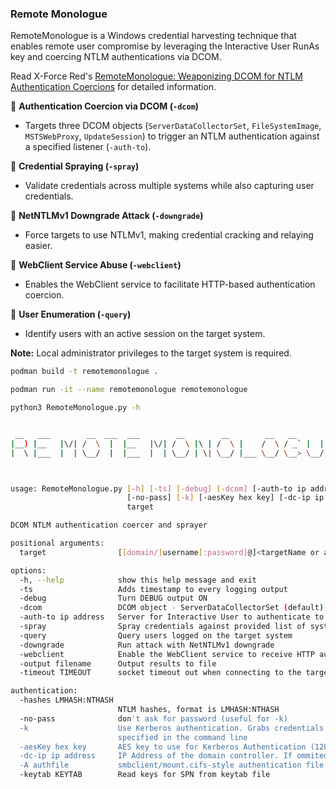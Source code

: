 ### Remote Monologue

RemoteMonologue is a Windows credential harvesting technique that enables remote user compromise by leveraging the Interactive User RunAs key and coercing NTLM authentications via DCOM.

Read X-Force Red's [RemoteMonologue: Weaponizing DCOM for NTLM  Authentication Coercions] for detailed information.

🔹 **Authentication Coercion via DCOM (`-dcom`)**
- Targets three DCOM objects (`ServerDataCollectorSet`, `FileSystemImage`, `MSTSWebProxy`, `UpdateSession`) to trigger an NTLM authentication against a specified listener (`-auth-to`).

🔹 **Credential Spraying (`-spray`)**
- Validate credentials across multiple systems while also capturing user credentials.

🔹 **NetNTLMv1 Downgrade Attack (`-downgrade`)**
- Force targets to use NTLMv1, making credential cracking and relaying easier.

🔹 **WebClient Service Abuse (`-webclient`)**
- Enables the WebClient service to facilitate HTTP-based authentication coercion.

🔹 **User Enumeration (`-query`)**
- Identify users with an active session on the target system.

**Note:** Local administrator privileges to the target system is required.

```bash
podman build -t remotemonologue .

podman run -it --name remotemonologue remotemonologue

python3 RemoteMonologue.py -h


 __   ___        __  ___  ___        __        __        __   __        ___
|__) |__   |\/| /  \  |  |__   |\/| /  \ |\ | /  \ |    /  \ / _` |  | |__
|  \ |___  |  | \__/  |  |___  |  | \__/ | \| \__/ |___ \__/ \__> \__/ |___



usage: RemoteMonologue.py [-h] [-ts] [-debug] [-dcom] [-auth-to ip address] [-spray] [-query] [-downgrade] [-webclient] [-output filename] [-timeout TIMEOUT] [-hashes LMHASH:NTHASH]
                          [-no-pass] [-k] [-aesKey hex key] [-dc-ip ip address] [-A authfile] [-keytab KEYTAB]
                          target

DCOM NTLM authentication coercer and sprayer

positional arguments:
  target                [[domain/]username[:password]@]<targetName or address>

options:
  -h, --help            show this help message and exit
  -ts                   Adds timestamp to every logging output
  -debug                Turn DEBUG output ON
  -dcom                 DCOM object - ServerDataCollectorSet (default), FileSystemImage, MSTSWebProxy, UpdateSession (SYSTEM)
  -auth-to ip address   Server for Interactive User to authenticate to over SMB
  -spray                Spray credentials against provided list of systems. Filename must be provided in domain/user@FILE
  -query                Query users logged on the target system
  -downgrade            Run attack with NetNTLMv1 downgrade
  -webclient            Enable the WebClient service to receive HTTP authentications for NTLM relaying
  -output filename      Output results to file
  -timeout TIMEOUT      socket timeout out when connecting to the target (default 5 sec)

authentication:
  -hashes LMHASH:NTHASH
                        NTLM hashes, format is LMHASH:NTHASH
  -no-pass              don't ask for password (useful for -k)
  -k                    Use Kerberos authentication. Grabs credentials from ccache file (KRB5CCNAME) based on target parameters. If valid credentials cannot be found, it will use the ones
                        specified in the command line
  -aesKey hex key       AES key to use for Kerberos Authentication (128 or 256 bits)
  -dc-ip ip address     IP Address of the domain controller. If ommited it use the domain part (FQDN) specified in the target parameter
  -A authfile           smbclient/mount.cifs-style authentication file. See smbclient man page's -A option.
  -keytab KEYTAB        Read keys for SPN from keytab file
  ```


[RemoteMonologue: Weaponizing DCOM for NTLM  Authentication Coercions]: https://www.ibm.com/think/x-force/remotemonologue-weaponizing-dcom-ntlm-authentication-coercions